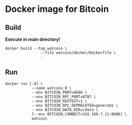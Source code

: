 # Docker image for Bitcoin

## Build

**Execute in main directory!**

    docker build --tag watcoin \
                    --file watcoin/docker/Dockerfile \
                    .

## Run

    docker run [-d] \
                --name watcoin_0 \
                --env BITCOIN_PORT=8686 \
                --env BITCOIN_RPC_PORT=8787 \
                --env BITCOIN_REGTEST=1 \
                --env BITCOIN_RPC_DEPRECATED=generate \
                --env BITCOIN_DATA_DIR=/data \
                [--env BITCOIN_CONNECT=192.168.7.11:8686] \
                watcoin
